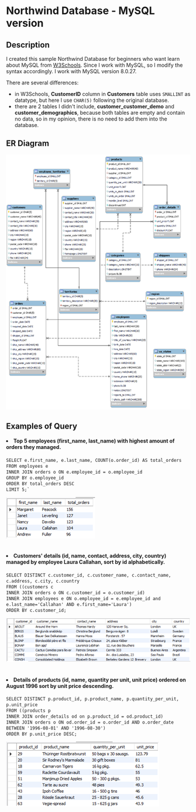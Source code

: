# Northwind Database - MySQL version

## Description
I created this sample Northwind Database for beginners who want learn about MySQL from [W3Schools](https://www.w3schools.com/mysql/default.asp). Since I work with MySQL, so I modify the syntax accordingly. I work with MySQL version 8.0.27.

There are several differences:
- in W3Schools, **CustomerID** column in **Customers** table uses `SMALLINT` as datatype, but here I use `CHAR(5)` following the original database.
- there are 2 tables I didn't include, **customer_customer_demo** and **customer_demographics**, because both tables are empty and contain no data, so in my opinion, there is no need to add them into the database.

## ER Diagram
<img src=northwind-mysql-erd.png width="800">

## Examples of Query
#### <li>Top 5 employees (first_name, last_name) with highest amount of orders they managed.</li>
```
SELECT e.first_name, e.last_name, COUNT(o.order_id) AS total_orders
FROM employees e
INNER JOIN orders o ON e.employee_id = o.employee_id
GROUP BY o.employee_id
ORDER BY total_orders DESC
LIMIT 5;`
```
<img src="https://github.com/salmiah-ls/northwind-mysql/blob/main/images/query-1.png"></img><br /><br />

#### <li>Customers' details (id, name, contact, address, city, country) managed by employee Laura Callahan, sort by id alphabetically.</li>
```
SELECT DISTINCT c.customer_id, c.customer_name, c.contact_name, c.address, c.city, c.country
FROM ((customers c
INNER JOIN orders o ON c.customer_id = o.customer_id)
INNER JOIN employees e ON o.employee_id = e.employee_id and e.last_name='Callahan' AND e.first_name='Laura')
ORDER BY c.customer_id;
```
<img src="https://github.com/salmiah-ls/northwind-mysql/blob/main/images/query-2.png"></img><br /><br />

#### <li>Details of products (id, name, quantity per unit, unit price) ordered on August 1996 sort by unit price descending.</li>
```
SELECT DISTINCT p.product_id, p.product_name, p.quantity_per_unit, p.unit_price
FROM ((products p
INNER JOIN order_details od on p.product_id = od.product_id)
INNER JOIN orders o ON od.order_id = o.order_id AND o.order_date BETWEEN '1996-08-01' AND '1996-08-30')
ORDER BY p.unit_price DESC;
```
<img src="https://github.com/salmiah-ls/northwind-mysql/blob/main/images/query-3.png"></img>
